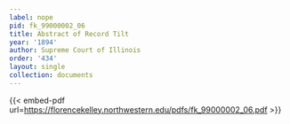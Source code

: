 ```yaml
---
label: nope
pid: fk_99000002_06
title: Abstract of Record Tilt
year: '1894'
author: Supreme Court of Illinois
order: '434'
layout: single
collection: documents
---
```



{{< embed-pdf url=https://florencekelley.northwestern.edu/pdfs/fk_99000002_06.pdf >}}